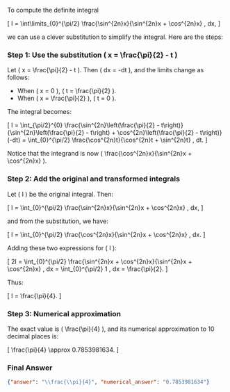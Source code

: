 To compute the definite integral 

\[
I = \int\limits_{0}^{\pi/2} \frac{\sin^{2n}x}{\sin^{2n}x + \cos^{2n}x} \, dx,
\]

we can use a clever substitution to simplify the integral. Here are the steps:

### Step 1: Use the substitution \( x = \frac{\pi}{2} - t \)
Let \( x = \frac{\pi}{2} - t \). Then \( dx = -dt \), and the limits change as follows:
- When \( x = 0 \), \( t = \frac{\pi}{2} \).
- When \( x = \frac{\pi}{2} \), \( t = 0 \).

The integral becomes:

\[
I = \int_{\pi/2}^{0} \frac{\sin^{2n}\left(\frac{\pi}{2} - t\right)}{\sin^{2n}\left(\frac{\pi}{2} - t\right) + \cos^{2n}\left(\frac{\pi}{2} - t\right)} (-dt) = \int_{0}^{\pi/2} \frac{\cos^{2n}t}{\cos^{2n}t + \sin^{2n}t} \, dt.
\]

Notice that the integrand is now \( \frac{\cos^{2n}x}{\sin^{2n}x + \cos^{2n}x} \). 

### Step 2: Add the original and transformed integrals
Let \( I \) be the original integral. Then:

\[
I = \int_{0}^{\pi/2} \frac{\sin^{2n}x}{\sin^{2n}x + \cos^{2n}x} \, dx,
\]

and from the substitution, we have:

\[
I = \int_{0}^{\pi/2} \frac{\cos^{2n}x}{\sin^{2n}x + \cos^{2n}x} \, dx.
\]

Adding these two expressions for \( I \):

\[
2I = \int_{0}^{\pi/2} \frac{\sin^{2n}x + \cos^{2n}x}{\sin^{2n}x + \cos^{2n}x} \, dx = \int_{0}^{\pi/2} 1 \, dx = \frac{\pi}{2}.
\]

Thus:

\[
I = \frac{\pi}{4}.
\]

### Step 3: Numerical approximation
The exact value is \( \frac{\pi}{4} \), and its numerical approximation to 10 decimal places is:

\[
\frac{\pi}{4} \approx 0.7853981634.
\]

### Final Answer
```json
{"answer": "\\frac{\\pi}{4}", "numerical_answer": "0.7853981634"}
```